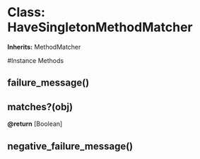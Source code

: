 # Class: HaveSingletonMethodMatcher
**Inherits:** MethodMatcher
    




#Instance Methods
## failure_message() [](#method-i-failure_message)

## matches?(obj) [](#method-i-matches?)

**@return** [Boolean] 

## negative_failure_message() [](#method-i-negative_failure_message)

